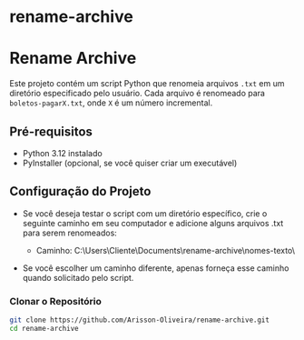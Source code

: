 # rename-archive
 # Rename Archive

Este projeto contém um script Python que renomeia arquivos `.txt` em um diretório especificado pelo usuário. Cada arquivo é renomeado para `boletos-pagarX.txt`, onde `X` é um número incremental.

## Pré-requisitos

- Python 3.12 instalado
- PyInstaller (opcional, se você quiser criar um executável)

## Configuração do Projeto

- Se você deseja testar o script com um diretório específico, crie o seguinte caminho em seu computador e adicione alguns arquivos .txt para serem renomeados:
    - Caminho: C:\Users\Cliente\Documents\rename-archive\nomes-texto\

- Se você escolher um caminho diferente, apenas forneça esse caminho quando solicitado pelo script.

### Clonar o Repositório

```bash
git clone https://github.com/Arisson-Oliveira/rename-archive.git
cd rename-archive

